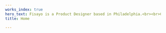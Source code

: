 ```yaml
---
works_index: true
hero_text: Fisayo is a Product Designer based in Philadelphia.<br><br>Checking test
title: Home

---
```

<Hero :text="$page.frontmatter.hero_text" />
<WorksList />